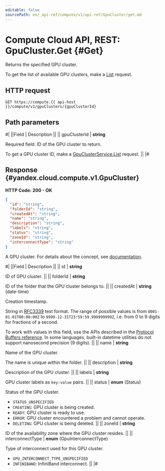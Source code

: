 ```yaml
---
editable: false
sourcePath: en/_api-ref/compute/v1/api-ref/GpuCluster/get.md
---
```


# Compute Cloud API, REST: GpuCluster.Get {#Get}

Returns the specified GPU cluster.

To get the list of available GPU clusters, make a [List](/docs/compute/api-ref/GpuCluster/list#List) request.

## HTTP request

```
GET https://compute.{{ api-host }}/compute/v1/gpuClusters/{gpuClusterId}
```

## Path parameters

#|
||Field | Description ||
|| gpuClusterId | **string**

Required field. ID of the GPU cluster to return.

To get a GPU cluster ID, make a [GpuClusterService.List](/docs/compute/api-ref/GpuCluster/list#List) request. ||
|#

## Response {#yandex.cloud.compute.v1.GpuCluster}

**HTTP Code: 200 - OK**

```json
{
  "id": "string",
  "folderId": "string",
  "createdAt": "string",
  "name": "string",
  "description": "string",
  "labels": "string",
  "status": "string",
  "zoneId": "string",
  "interconnectType": "string"
}
```

A GPU cluster. For details about the concept, see [documentation](/docs/compute/concepts/gpu-cluster).

#|
||Field | Description ||
|| id | **string**

ID of GPU cluster. ||
|| folderId | **string**

ID of the folder that the GPU cluster belongs to. ||
|| createdAt | **string** (date-time)

Creation timestamp.

String in [RFC3339](https://www.ietf.org/rfc/rfc3339.txt) text format. The range of possible values is from
`0001-01-01T00:00:00Z` to `9999-12-31T23:59:59.999999999Z`, i.e. from 0 to 9 digits for fractions of a second.

To work with values in this field, use the APIs described in the
[Protocol Buffers reference](https://developers.google.com/protocol-buffers/docs/reference/overview).
In some languages, built-in datetime utilities do not support nanosecond precision (9 digits). ||
|| name | **string**

Name of the GPU cluster.

The name is unique within the folder. ||
|| description | **string**

Description of the GPU cluster. ||
|| labels | **string**

GPU cluster labels as `key:value` pairs. ||
|| status | **enum** (Status)

Status of the GPU cluster.

- `STATUS_UNSPECIFIED`
- `CREATING`: GPU cluster is being created.
- `READY`: GPU cluster is ready to use.
- `ERROR`: GPU cluster encountered a problem and cannot operate.
- `DELETING`: GPU cluster is being deleted. ||
|| zoneId | **string**

ID of the availability zone where the GPU cluster resides. ||
|| interconnectType | **enum** (GpuInterconnectType)

Type of interconnect used for this GPU cluster.

- `GPU_INTERCONNECT_TYPE_UNSPECIFIED`
- `INFINIBAND`: InfiniBand interconnect. ||
|#